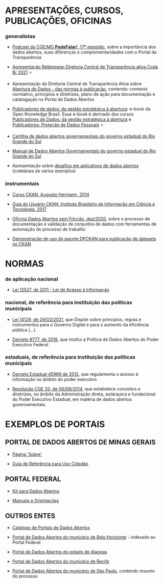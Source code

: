 # APRESENTAÇÕES, CURSOS, PUBLICAÇÕES, OFICINAS 

### generalistas

- [Podcast da CGE/MG **PodeFalar!**, 17º episódio](https://www.youtube.com/watch?v=uFdYbIc_4ws), sobre a importância dos dados abertos, suas diferenças e complementaridades com o Portal da Transparência

- [Apresentação Relâmpago Diretoria Central de Transparência ativa Coda Br 2021](https://www.youtube.com/watch?v=JUW60w1jDdM&t=1346s) :star:

- Apresentação da Diretoria Central de Transparência Ativa sobre [Abertura de Dados - das normas à publicação](https://github.com/dados-mg/apresentacoes/blob/master/dados-abertos-kick-off-2021-11.pptx?raw=true), contendo: contexto normativo, princípios e diretrizes, plano de ação para documentação e catalogação no Portal de Dados Abertos

- [Publicadores de dados: da gestão estratégica à abertura](https://www.ok.org.br/wp-content/uploads/2021/05/PublicadoresDeDados2.pdf): e-book da Open Knowledge Brasil. Esse e-book é derivado dos cursos [Publicadores de Dados: da gestão estratégica à abertura](https://escoladedados.org/courses/publicadores/) e [Publicadores: Proteção de Dados Pessoais](https://escoladedados.org/courses/publicadores-protecao-de-dados-pessoais/) :star:

- [Cartilha de dados abertos governamentais do governo estadual do Rio Grande do Sul](https://www.centraldocidadao.rs.gov.br/upload/arquivos/201707/10105446-manual-dados-sensibilizacao.pdf)

- [Manual de Dados Abertos Governamentais do governo estadual do Rio Grande do Sul](https://www.centraldocidadao.rs.gov.br/upload/arquivos/201707/10105453-manual-dados-tecnico.pdf)

- Apresentação sobre [desafios em aplicativos de dados abertos](https://pt.slideshare.net/claudiomartins2000/oportunidades-e-desafios-em-aplicativos-de-dados-abertos-open-data) (coletânea de vários exemplos)

### instrumentais

- [Curso CKAN, Augusto Hermann, 2014](http://www.inf.ufsc.br/~jose.todesco/LODBrasil/Minicurso/CKAN.pdf)

- [Guia do Usuário CKAN, Instituto Brasileiro de Informação em Ciência e Tecnologia, 2017](https://www.centraldocidadao.rs.gov.br/upload/arquivos/201707/31095002-guia-do-usuario-ckan-ibict.pdf)

- [Oficina Dados Abertos sem Fricção, dez/2020](https://www.youtube.com/watch?v=tZ0bmlnqMuY), sobre o processo de documentação e validação de conjuntos de dados com ferramentas de automação do processo de trabalho

- [Demonstração de uso do pacote DPCKAN para publicação de datasets no CKAN](https://www.youtube.com/watch?v=Q8tfYmYB7iw)

# NORMAS

### de aplicação nacional

- [Lei 12527, de 2011 - Lei de Acesso à Informação](http://www.planalto.gov.br/ccivil_03/_ato2011-2014/2011/lei/l12527.htm)

### nacional, de referência para instituição das políticas municipais

- [Lei 14129, de 29/03/2021](http://www.planalto.gov.br/ccivil_03/_ato2019-2022/2021/lei/L14129.htm), que Dispõe sobre princípios, regras e instrumentos para o Governo Digital e para o aumento da eficiência pública (...).

- [Decreto 8777, de 2016](http://www.planalto.gov.br/ccivil_03/_ato2015-2018/2016/decreto/d8777.htm), que institui a Política de Dados Abertos do Poder Executivo Federal

### estaduais, de referência para instituição das políticas municipais

- [Decreto Estadual 45969 de 2012](https://www.almg.gov.br/consulte/legislacao/completa/completa.html?tipo=DEC&num=45969&ano=2012), que regulamenta o acesso à informação no âmbito do poder executivo

- [Resolução CGE 20, de 06/08/2014](http://pesquisalegislativa.mg.gov.br/LegislacaoCompleta.aspx?cod=171158), que estabelece conceitos e diretrizes, no âmbito da Administração direta, autárquica e fundacional do Poder Executivo Estadual, em matéria de dados abertos governamentais.

# EXEMPLOS DE PORTAIS

## PORTAL DE DADOS ABERTOS DE MINAS GERAIS

- [Página 'Sobre'](https://dados.mg.gov.br/about)

- [Guia de Referência para Uso Cidadão](https://www.transparencia.mg.gov.br/component/phocadownload/category/5-o-que-e-o-portal?download=336:guia-de-referencia-para-uso-do-cidadao-pdamg)


## PORTAL FEDERAL

- [Kit para Dados Abertos](https://kit.dados.gov.br/)

- [Manuais e Orientações](https://dados.gov.br/pagina/manuais-e-orientacoes)


## OUTROS ENTES

- [Catálogo de Portais de Dados Abertos](https://github.com/dadosgovbr/catalogos-dados-brasil/blob/master/dados/catalogos.csv)

- [Portal de Dados Abertos do município de Belo Horizonte](https://dados.gov.br/organization/prefeitura-de-belo-horizonte-pbh) - indexado ao Portal Federal

- [Portal de Dados Abertos do estado de Alagoas](https://dados.al.gov.br/)

- [Portal de Dados Abertos do município de Recife](http://dados.recife.pe.gov.br/)

- [Portal de Dados Abertos do município de São Paulo](http://dados.prefeitura.sp.gov.br/pt_PT/about), contendo resumo do processo

